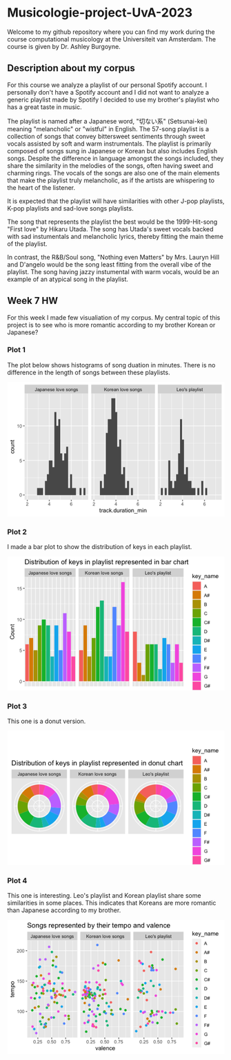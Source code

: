 # Musicologie-project-UvA-2023
Welcome to my github repository where you can find my work during the course computational musicology at the Universiteit van Amsterdam. The course is given by Dr. Ashley Burgoyne.

## Description about my corpus
For this course we analyze a playlist of our personal Spotify account. I personally don't have a Spotify account and I did not want to analyze a generic playlist made by Spotify I decided to use my brother's playlist who has a great taste in music.

The playlist is named after a Japanese word, "切ない系" (Setsunai-kei) meaning "melancholic" or "wistful" in English. The 57-song playlist is a collection of songs that convey bittersweet sentiments through sweet vocals assisted by soft and warm instrumentals. The playlist is primarily composed of songs sung in Japanese or Korean but also includes English songs. Despite the difference in language amongst the songs included, they share the similarity in the melodies of the songs, often having sweet and charming rings. The vocals of the songs are also one of the main elements that make the playlist truly melancholic, as if the artists are whispering to the heart of the listener. 

It is expected that the playlist will have similarities with other J-pop playlists, K-pop playlists and sad-love songs playlists.

The song that represents the playlist the best would be the 1999-Hit-song "First love" by Hikaru Utada. The song has Utada's sweet vocals backed with sad instumentals and melancholic lyrics, thereby fitting the main theme of the playlist. 

In contrast, the R&B/Soul song, "Nothing even Matters" by Mrs. Lauryn Hill and D'angelo would be the song least fitting from the overall vibe of the playlist. The song having jazzy instumental with warm vocals, would be an example of an atypical song in the playlist.

## Week 7 HW
For this week I made few visualiation of my corpus. My central topic of this project is to see who is more romantic according to my brother Korean or Japanese?

### Plot 1 
The plot below shows histograms of song duation in minutes. There is no difference in the length of songs between these playlists.

![Duration of songs](https://github.com/TaikiLazos/Musicologie-project-UvA-2023/blob/main/plots/distribution%20of%20duration.png)

### Plot 2
I made a bar plot to show the distribution of keys in each playlist.

![Keys (Bar)](https://github.com/TaikiLazos/Musicologie-project-UvA-2023/blob/main/plots/keys%20in%20bar%20plot.png)

### Plot 3
This one is a donut version.

![Keys (Donut)](https://github.com/TaikiLazos/Musicologie-project-UvA-2023/blob/main/plots/keys%20in%20donut%20chart.png)

### Plot 4
This one is interesting. Leo's playlist and Korean playlist share some similarities in some places. This indicates that Koreans are more romantic than Japanese according to my brother.

![Multivariate](https://github.com/TaikiLazos/Musicologie-project-UvA-2023/blob/main/plots/multivariate%20plot.png)

